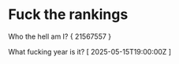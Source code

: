 # Fuck the rankings

Who the hell am I?
{ 21567557 }

What fucking year is it?
[ 2025-05-15T19:00:00Z ]
